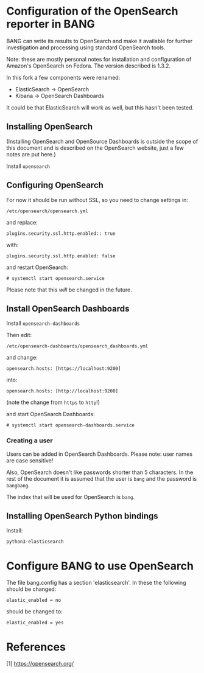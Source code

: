 # Configuration of the OpenSearch reporter in BANG

BANG can write its results to OpenSearch and make it available
for further investigation and processing using standard
OpenSearch tools.

Note: these are mostly personal notes for installation and configuration of
Amazon's OpenSearch on Fedora. The version described is 1.3.2.

In this fork a few components were renamed:

* ElasticSearch -> OpenSearch
* Kibana -> OpenSearch Dashboards

It could be that ElasticSearch will work as well, but this hasn't been tested.

## Installing OpenSearch

(Installing OpenSearch and OpenSource Dashboards is outside the scope of this
document and is described on the OpenSearch website, just a few notes are put
here.)

Install `opensearch`

## Configuring OpenSearch

For now it should be run without SSL, so you need to change settings in:

    /etc/opensearch/opensearch.yml

and replace:

    plugins.security.ssl.http.enabled:: true

with:

    plugins.security.ssl.http.enabled: false

and restart OpenSearch:

    # systemctl start opensearch.service

Please note that this *will* be changed in the future.

## Install OpenSearch Dashboards

Install `opensearch-dashboards`

Then edit:

    /etc/opensearch-dashboards/opensearch_dashboards.yml

and change:

    opensearch.hosts: [https://localhost:9200]

into:

    opensearch.hosts: [http://localhost:9200]

(note the change from `https` to `http`!)

and start OpenSearch Dashboards:

    # systemctl start opensearch-dashboards.service

### Creating a user

Users can be added in OpenSearch Dashboards. Please note: user names are case
sensitive!

Also, OpenSearch doesn't like passwords shorter than 5 characters. In the rest
of the document it is assumed that the user is `bang` and the password is
`bangbang`.

The index that will be used for OpenSearch is `bang`.

## Installing OpenSearch Python bindings

Install:

    python3-elasticsearch

# Configure BANG to use OpenSearch

The file bang.config has a section 'elasticsearch'. In these the following
should be changed:

    elastic_enabled = no

should be changed to:

    elastic_enabled = yes

# References

[1] <https://opensearch.org/>
